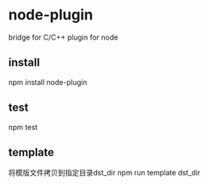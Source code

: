 # node-plugin
bridge for C/C++ plugin for node

## install
npm install node-plugin

## test
npm test

## template
将模版文件拷贝到指定目录dst_dir
npm run template dst_dir
